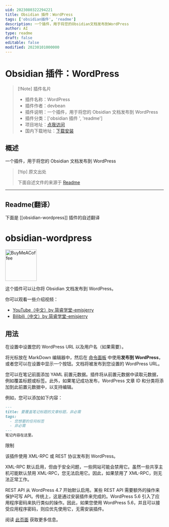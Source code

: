 ```yaml
---
uid: 2023080322294221
title: Obsidian 插件：WordPress
tags: ['obsidian插件', 'readme']
description: 一个插件，用于将您的Obsidian文档发布到WordPress
author: AI
type: readme
draft: false
editable: false
modified: 20230101000000
---
```


# Obsidian 插件：WordPress

> [!Note] 插件名片
> - 插件名称：WordPress
> - 插件作者：devbean
> - 插件说明：一个插件，用于将您的 Obsidian 文档发布到 WordPress
> - 插件分类：['obsidian 插件 ', 'readme']
> - 项目地址：[点我访问](https://github.com/devbean/obsidian-wordpress)
> - 国内下载地址：[下载安装](https://pkmer.cn/products/plugin/pluginMarket/?obsidian-wordpress)

## 概述

一个插件，用于将您的 Obsidian 文档发布到 WordPress

> [!tip] 原文出处
>
>下面自述文件的来源于 [Readme](https://ghproxy.net/https://raw.githubusercontent.com/devbean/obsidian-wordpress/main/README.md)

---

## Readme(翻译）

下面是 [[obsidian-wordpress]] 插件的自述翻译

# obsidian-wordpress

[<img src="https://cdn.buymeacoffee.com/buttons/v2/default-yellow.png" alt="BuyMeACoffee" width="100">](https://www.buymeacoffee.com/devbean)

这个插件可以让你将 Obsidian 文档发布到 WordPress。

你可以观看一些介绍视频：

* [YouTube（中文）by 简睿学堂-emisjerry](https://youtu.be/7YECfr_W1WM)
* [Bilibili（中文）by 简睿学堂-emisjerry](https://www.bilibili.com/video/BV1FT411A77m/?vd_source=8d3e1ef8cd3aab146af84cfad2f5076f)

## 用法

在设置中设置您的 WordPress URL 以及用户名（如果需要）。

将光标放在 MarkDown 编辑器中，然后在 [命令面板](https://help.obsidian.md/Plugins/Command+palette) 中使用**发布到 WordPress**，或者您可以在设置中显示一个按钮。文档将被发布到您设置的 WordPress URL。

您可以在笔记前面添加 YAML 前置元数据。插件将从前置元数据中读取元数据，例如覆盖标题或标签。此外，如果笔记成功发布，WordPress 文章 ID 和分类将添加到此前置元数据中，以支持编辑。

例如，您可以添加如下内容：

```markdown
---
title: 要覆盖笔记标题的文章标题，非必需
tags:
  - 您想要的任何标签
  - 非必需
---
笔记内容在这里。
```

限制

该插件使用 XML-RPC 或 REST 协议发布到 WordPress。

XML-RPC 默认启用，但由于安全问题，一些网站可能会禁用它。虽然一些共享主机可能默认禁用 XML-RPC，您无法启用它。因此，如果禁用了 XML-RPC，则无法正常工作。

REST API 从 WordPress 4.7 开始默认启用。某些 REST API 需要额外的操作来保护可写 API。传统上，这是通过安装插件来完成的。WordPress 5.6 引入了应用程序密码来执行类似的操作。因此，如果您使用 WordPress 5.6，并且可以接受应用程序密码，则应优先使用它，无需安装插件。

阅读 [此页面](https://devbean.github.io/obsidian-wordpress) 获取更多信息。
